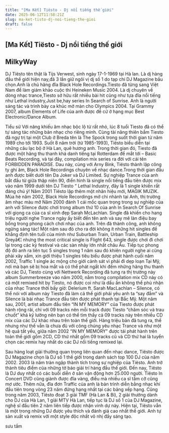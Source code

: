 ```yaml
---
title: "[Ma Kết] Tiësto - Dj nổi tiếng thế giới"
date: 2025-06-12T11:58:21Z
slug: ma-ket-tisto-dj-noi-tieng-the-gioi
draft: false
---
```


## [Ma Kết] Tiësto - Dj nổi tiếng thế giới

## MilkyWay

DJ Tiësto tên thật là Tijs Verwest, sinh ngày 17-1-1969 tại Hà lan. Là dj hàng đầu thế giới hiện nay,đã 3 lần giữ ngôi vị dj số 1 do tạp chí DJ Magazine bầu chọn.Anh là chủ hãng đĩa Black Hole Recordings.Tiesto đã từng sang Việt Nam để làm giám khảo cuộc thi Heineken Music 2004. Là dj chuyên về dòng nhạc trance,Tiesto sở hữu rất nhiều bài hit cũng như tựa đĩa nổi tiếng như Lethal industry,Just be,hay series In Search of Sunrise. Anh là người sáng tác và trình bày ca khúc mở màn cho Olympics 2004. Tại Grammy 2007, album Elements of Life của anh được đề cử ở hạng mục Best Electronic/Dance Album.



Tiểu sử
Với năng khiếu âm nhạc bộc lộ từ rất nhỏ, lúc 8 tuổi Tiesto đã có thể tự sáng tác những bản nhạc cho riêng mình. Cùng tài năng thiên bẩm Tiesto đã ngự trị tại một Club ở Breda tên là The Spock trong suốt thời gian từ năm 1989 cho tới 1993. Suốt 8 năm trời (từ 1985-1993), Tiësto biểu diễn tại những câu lạc bộ ở Hà Lan, quê hương anh. Trong thời gian đó, Tiesto đã được một hãng thu thanh khá danh tiếng tại Rotterdam để mắt tới – Basic Beats Recording, và tại đây, compilation mix series ra đời với cái tên FORBIDDEN PARADISE. Dau này, cùng với Arny Bink, Tiësto thành lập công ty ghi âm, Black Hole Recordings chuyên về nhạc dance.Trong thời gian đầu anh được biết dưới tên Da Joker và DJ Limited. Sự nghiệp Trance của anh bắt đầu từ giữa thập niên 90, điển hình là single nổi tiếng đầu tiên được mix vào năm 1999 dưới tên DJ Tiesto “ Lethal Industry, đây là 1 single khiến rất đáng chú ý! Năm 2001 Tiësto lập thêm một nhãn hiệu mới, MAGIK MUZIK. Mùa hè năm 2002, Black Hole Recordings mở chi nhánh tại Anh, thị trường âm nhạc màu mỡ
Năm 2000 đánh 1 cái mốc quan trọng trong sự nghiệp của anh với Silence được chơi trong album thứ 10 của anh In Search Of Sunrise với giọng ca của ca sĩ xinh đẹp Sarah McLachlan. Single đã khiến cho hang triệu người nghe Trance ngày ấy biết đến tên anh và say mê làn điệu bay bổng trong phong cách chơi nhạc của anh. Trên đà thành công, anh không ngừng sáng tác! Một năm sau đó cho ra đời không ít những hit singles để khẳng định tên tuổi của mình như Suburban Train, Urban Train, Battleship Greyâ€¦ nhưng the most critical single is Flight 643, single được chơi đi chơi lại trong các kỳ festival và các sàn nhảy lớn nhất châu Âu. Tiếp tục phong độ đó anh ra liên tục 5 singles trong 1 năm sau đó khiên người nghe ai cũng phải xây xẩm, xin giới thiệu 1 singles tiêu biểu được phát hành cuối năm 2002, Traffic 1 single ác mộng cho giới cảnh sát vì phải đi dẹp loạn 
Tại Mỹ, nơi mà bạn sẽ bị hoa mắt và có thể phát ngất khi đếm những hãng thu thanh và các DJ, Tiesto cùng với Nettwerk Recording đã tung ra thị trường này album Summerbreeze vào năm 2000, nằm trong compilation mix CD này có cả một remixed hit by Tiesto, nó được coi như là dấu ấn không thể phủ nhận của nhạc Trance thời bấy giờ: Delerium ft. Sarah MacLachlan – Silence, có thể nói với album này Tiesto đã làm cả thế giới phải yêu anh ta “say đắm” và Silence là bài nhạc Trance đầu tiên được phát thanh tại Bắc Mỹ. Một năm sau, 2001, artist album đầu tiên “IN MY MEMORY” của Tiesto được phát hành rộng rãi, chỉ với 09 tracks nên mỗi track được Tiesto “chăm sóc và trau chuốt” khá kỹ lưỡng nên bạn có thể tìm thấy cả 09 tracks này trên nhiều CD mix của các DJ khác nhau trên toàn thế giới. Hàng triệu bản đã tung ra, thế nhưng như thế vẫn là chưa đủ với công chúng yêu nhạc Trance và như một hệ quả tất yếu, giữa năm 2002 “IN MY MEMORY” được tái phát hành trên toàn thế giới gồm 2CD, CD thứ nhất gồm 09 tracks cũ và CD thứ hai là tuyển chọn các remix hay nhất do các DJ nổi tiếng remixed lại.



Sau hàng loạt giải thưởng quan trọng liên quan đến nhạc dance, Tiësto được DJ Magazine chọn là DJ số 1 thế giới trong danh sách top 100 DJ của năm 2002. 2003 là năm tràn ngập thành tích trong sự nghiệp của Tiësto. Anh trở thành tiêu điểm của những tờ báo giải trí hàng đầu thế giới. Đến nay, Tiësto là DJ duy nhất có các buổi diễn ở sân vận động hơn 25.000 người. Tiësto In Concert DVD cũng giành được đĩa vàng, điều mà nhiều ca sĩ tầm cỡ cũng mơ ước. Thêm nữa, đĩa đơn Traffic của anh là bản trình diễn bằng nhạc khí đầu tiên trong vòng 23 năm đứng hạng nhất tại các bảng xếp hạng. Cũng trong năm 2003, Tiësto đoạt 3 giải TMF (Hà Lan & Bỉ), 2 giải thưởng dành cho DJ của Hà Lan, 1 giải MTV Hà Lan, tiếp tục là DJ số 1 của DJ Magazine, nghệ sĩ đầu tiên 2 năm liên tiếp được nhận vinh dự này. Hiện tại, Tiësto vẫn là một trong những DJ được yêu thích và đánh giá cao nhất thế giới. Anh tự sản xuất và remix với một style độc nhất vô nhị đầy sáng tạo.

sưu tầm